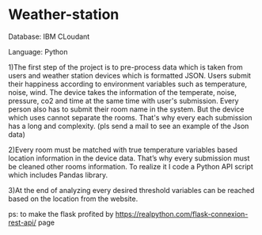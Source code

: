 # Weather-station

Database: IBM CLoudant

Language: Python


1)The first step of the project is to pre-process data which is taken from users and
weather station devices which is formatted JSON.
Users submit their happiness according to environment variables such as temperature,
noise, wind. The device takes the information of the temperate, noise, pressure, co2 and
time at the same time with user's submission. Every person also has to submit their room
name in the system. But the device which uses cannot separate the rooms. That's why every
each submission has a long and complexity. (pls send a mail to see an example of the Json data)

2)Every room must be matched with true temperature variables based location
information in the device data. That’s why every submission must be cleaned other
rooms information. To realize it I code a Python API script which includes Pandas
library. 

3)At the end of analyzing every desired threshold variables can be reached based
on the location from the website.



ps: to make the flask profited by https://realpython.com/flask-connexion-rest-api/ page

